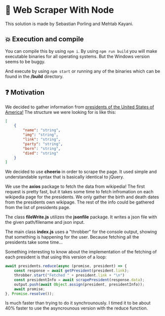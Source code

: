 # :tophat: Web Scraper With Node

This solution is made by Sebastian Porling and Mehtab Kayani.

## :boom: Execution and compile

You can compile this by using `npm i`. By using `npm run build` you will make executable binaries for all operating systems. But the Windows version seems to be buggy.

And execute by using `npm start` or running any of the binaries which can be found in the **/build** directory.

## :question: Motivation

We decided to gather information from [presidents of the United States of America!](https://en.wikipedia.org/wiki/List_of_presidents_of_the_United_States)
The structure we were looking for is like this:

```json
[
    {
        "name": "string",
        "img": "string",
        "link": "string",
        "party": "string",
        "born": "string",
        "died": "string"
    }
]
```

We decided to use **cheerio** in order to scrape the page. It used simple and understandable syntax that is basically identical to jQuery.

We use the **axios** package to fetch the data from wikipedia! The first request is pretty fast, but it takes some time to fetch infromation on each wikipedia page for the presidents. We only gather the birth and death dates from the presidents own wikipage. The rest of the info could be gathered from the list of presidents page.

The class **fileWrite.js** utilizes the **jsonfile** package. It writes a json file with the given path/filename and json input.

The main class **index.js** uses a "throbber" for the console output, showing that something is happening for the user. Because fetching all the presidents take some time...

Something interesting to know about the implementation of the fetching of each president is that using this version of a loop:

```javascript
await presidents.reduce(async (promise, president) => {
    const response = await getPresident(president.link);
    throbber.start("Fetched " + president.link + "\n")
    const presidentInfo = await scrapePresident(response.data);
    output.push(await Object.assign(president, presidentInfo));
    await promise;
}, Promise.resolve());
```

Is much faster than trying to do it synchrounously. I timed it to be about 40% faster to use the asyncrounous version with the reduce function.
